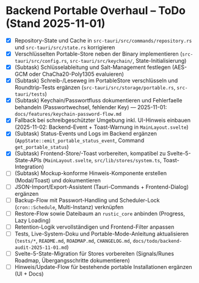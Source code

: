# Backend Portable Overhaul – ToDo (Stand 2025-11-01)

- [x] Repository-State und Cache in `src-tauri/src/commands/repository.rs` und `src-tauri/src/state.rs` korrigieren
- [x] Verschlüsselten Portable-Store neben der Binary implementieren (`src-tauri/src/config.rs`, `src-tauri/src/keychain/`, State-Initialisierung)
- [x] (Subtask) Schlüsselableitung und Salt-Management festlegen (AES-GCM oder ChaCha20-Poly1305 evaluieren)
- [x] (Subtask) Schreib-/Leseweg im PortableStore verschlüsseln und Roundtrip-Tests ergänzen (`src-tauri/src/storage/portable.rs`, `src-tauri/tests`)
- [x] (Subtask) Keychain/Passwortfluss dokumentieren und Fehlerfaelle behandeln (Passwortwechsel, fehlender Key) — 2025-11-01: `docs/features/keychain-password-flow.md`
- [x] Fallback bei schreibgeschützter Umgebung inkl. UI-Hinweis einbauen (2025-11-02: Backend-Event + Toast-Warnung in `MainLayout.svelte`)
- [x] (Subtask) Status-Events und Logs im Backend ergänzen (`AppState::emit_portable_status_event`, Command `get_portable_status`)
- [x] (Subtask) Frontend-Store/-Toast vorbereiten, kompatibel zu Svelte-5-State-APIs (`MainLayout.svelte`, `src/lib/stores/system.ts`, Toast-Integration)
- [ ] (Subtask) Mockup-konforme Hinweis-Komponente erstellen (Modal/Toast) und dokumentieren
- [ ] JSON-Import/Export-Assistent (Tauri-Commands + Frontend-Dialog) ergänzen
- [ ] Backup-Flow mit Passwort-Handling und Scheduler-Lock (`cron::Schedule`, Multi-Instanz) verknüpfen
- [ ] Restore-Flow sowie Dateibaum an `rustic_core` anbinden (Progress, Lazy Loading)
- [ ] Retention-Logik vervollständigen und Frontend-Filter anpassen
- [ ] Tests, Live-System-Doku und Portable-Mode-Anleitung aktualisieren (`tests/*`, `README.md`, `ROADMAP.md`, `CHANGELOG.md`, `docs/todo/backend-audit-2025-11-01.md`)
- [ ] Svelte-5-State-Migration für Stores vorbereiten (Signals/Runes Roadmap, Übergangsschritte dokumentieren)
- [ ] Hinweis/Update-Flow für bestehende portable Installationen ergänzen (UI + Docs)
